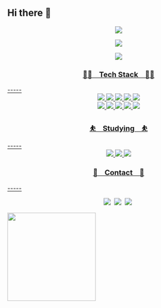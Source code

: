 ## Hi there 👋

<!--
**Racconeee/Racconeee** is a ✨ _special_ ✨ repository because its `README.md` (this file) appears on your GitHub profile.

Here are some ideas to get you started:

- 🔭 I’m currently working on ...
- 🌱 I’m currently learning ...
- 👯 I’m looking to collaborate on ...
- 🤔 I’m looking for help with ...
- 💬 Ask me about ...
- 📫 How to reach me: ...
- 😄 Pronouns: ...
- ⚡ Fun fact: ...
-->
<div align=center> 
  <img src="https://capsule-render.vercel.app/api?type=transparent&fontColor=2EFE9A&text=Welcome%20to&fontSize=50&height=50" />
  <p>
    <a href="https://racconworld.com"><img src="https://capsule-render.vercel.app/api?type=transparent&fontColor=BFFF00&text=Racconworld.com&fontSize=30&height=30"/>
  </p>
  <a href="https://racconworld.com"><img src="https://capsule-render.vercel.app/api?type=transparent&fontColor=A9F5A9&text=개발자%20BackEnd-Github&fontSize=40&height=40" />
</div>



<h3 align="center"> 🏋️‍♀️ &nbsp&nbsp Tech Stack &nbsp&nbsp 🏋️‍♀️</h3>
-----
<div align=center> 
  <img src="https://img.shields.io/badge/java-007396?style=for-the-badge&logo=java&logoColor=white">
  <img src="https://img.shields.io/badge/mysql-4479A1?style=for-the-badge&logo=mysql&logoColor=white">
  <img src="https://img.shields.io/badge/spring-6DB33F?style=for-the-badge&logo=spring&logoColor=white">
  <img src="https://img.shields.io/badge/springboot-6DB33F?style=for-the-badge&logo=springboot&logoColor=white">
  <img src="https://img.shields.io/badge/Docker-2496ED?style=for-the-badge&logo=Docker&logoColor=white"/>
</div>

<div align=center> 
  <img src="https://img.shields.io/badge/python-3776AB?style=for-the-badge&logo=python&logoColor=white">
  <img src="https://img.shields.io/badge/html5-E34F26?style=for-the-badge&logo=html5&logoColor=white">
  <img src="https://img.shields.io/badge/css-1572B6?style=for-the-badge&logo=css3&logoColor=white">
  <img src="https://img.shields.io/badge/javascript-F7DF1E?style=for-the-badge&logo=javascript&logoColor=black">
  <img src="https://img.shields.io/badge/git-F05032?style=for-the-badge&logo=git&logoColor=white">
</div>


<h3 align="center">⛹️ &nbsp&nbsp Studying &nbsp&nbsp ⛹️</h3>
-----
<div align=center> 
  <img src="https://img.shields.io/badge/mongoDB-47A248?style=for-the-badge&logo=MongoDB&logoColor=white">
  <img src="https://img.shields.io/badge/node.js-339933?style=for-the-badge&logo=Node.js&logoColor=white">
  <img src="https://img.shields.io/badge/express-000000?style=for-the-badge&logo=express&logoColor=white">
</div>


<h3 align="center"> 🐳 &nbsp&nbsp Contact &nbsp&nbsp 🐳</h3>
-----
<p align=center> 
  <a herf="노션링크 넣기"><img src="https://img.shields.io/badge/-Notion-000000">&nbsp
  <a herf="https://raccon.tistory.com/"><img src="https://img.shields.io/badge/-Tistory-D1B2FF">&nbsp
  <a herf="mailto:raccon6614@gmail.com"><img src="https://img.shields.io/badge/-Gmail-BDBDBD">&nbsp
</p>

<div>
  <img height=200 align="left"src="https://github-readme-stats.vercel.app/api/top-langs/?username=Racconeee&hide=c%23,powershell,Mathematica,Ruby,Objective-C,Objective-C%2b%2b,Cuda&title_color=61dafb&text_color=ffffff&icon_color=61dafb&bg_color=20232a&langs_count=8&layout=compact&border_color=61dafb&hide_border=true&size_weight=0.5&count_weight=0.5"/>
</div>
